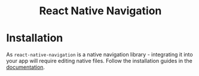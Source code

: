 <h1 align="center">
  React Native Navigation
</h1>

# Installation

As `react-native-navigation` is a native navigation library - integrating it into your app will require editing native files. Follow the installation guides in the [documentation](https://wix.github.io/react-native-navigation/v2/#/).
